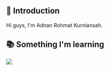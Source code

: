 
## 👋 Introduction

<p>Hi guys, I'm Adnan Rohmat Kurniansah.</p>
  
## 📚 Something I'm learning 
<p>
  <a href="https://skillicons.dev">
    <img src="https://skillicons.dev/icons?i=html,css,javascript,php,java,bootstrap,laravel,mysql,git" />
  </a>
</p>


